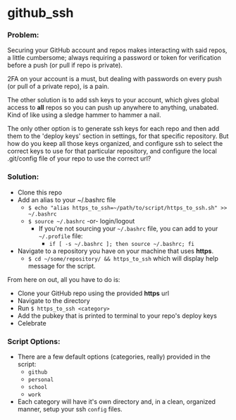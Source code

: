github_ssh
===

### Problem:

Securing your GitHub account and repos makes interacting with said repos, a little cumbersome; always requiring a password or token for verification before a push (or pull if repo is private).

2FA on your account is a must, but dealing with passwords on every push (or pull of a private repo), is a pain.

The other solution is to add ssh keys to your account, which gives global access to **all** repos so you can push up anywhere to anything, unabated. Kind of like using a sledge hammer to hammer a nail.

The only other option is to generate ssh keys for each repo and then add them to the 'deploy keys' section in settings, for that specific repository. But how do you keep all those keys organized, and configure ssh to select the correct keys to use for that particular repository, and configure the local .git/config file of your repo to use the correct url?

### Solution:

- Clone this repo
- Add an alias to your ~/.bashrc file
    + `$ echo "alias https_to_ssh=~/path/to/script/https_to_ssh.sh" >> ~/.bashrc`
    + `$ source ~/.bashrc` -or- login/logout
        * If you're not sourcing your `~/.bashrc` file, you can add to your `~/.profile` file:
            - `if [ -s ~/.bashrc ]; then source ~/.bashrc; fi`
- Navigate to a repository you have on your machine that uses **https**.
    + `$ cd ~/some/repository/ && https_to_ssh` which will display help message for the script.


From here on out, all you have to do is:
- Clone your GitHub repo using the provided **https** url
- Navigate to the directory
- Run `$ https_to_ssh <category>`
- Add the pubkey that is printed to terminal to your repo's deploy keys
- Celebrate

### Script Options:

- There are a few default options (categories, really) provided in the script:
    + `github`
    + `personal`
    + `school`
    + `work`
- Each category will have it's own directory and, in a clean, organized manner, setup your ssh `config` files.
